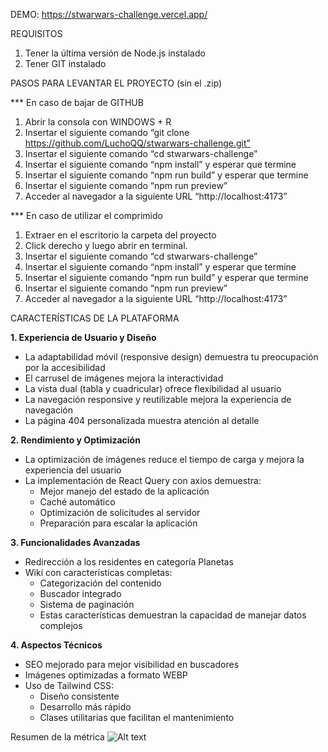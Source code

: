 DEMO: https://stwarwars-challenge.vercel.app/

REQUISITOS
1. Tener la última versión de Node.js instalado
2. Tener GIT instalado

PASOS PARA LEVANTAR EL PROYECTO (sin el .zip)

*** En caso de bajar de GITHUB

1. Abrir la consola con WINDOWS + R
2. Insertar el siguiente comando “git clone https://github.com/LuchoQQ/stwarwars-challenge.git”
3. Insertar el siguiente comando “cd stwarwars-challenge”
4. Insertar el siguiente comando “npm  install” y esperar que termine
5. Insertar el siguiente comando “npm run build” y esperar que termine
6. Insertar el siguiente comando “npm run preview”
7. Acceder al navegador a la siguiente URL “http://localhost:4173”

*** En caso de utilizar el comprimido

1. Extraer en el escritorio la carpeta del proyecto
2. Click derecho y luego abrir en terminal.
3. Insertar el siguiente comando “cd stwarwars-challenge”
4. Insertar el siguiente comando “npm  install” y esperar que termine
5. Insertar el siguiente comando “npm run build” y esperar que termine
6. Insertar el siguiente comando “npm run preview”
7. Acceder al navegador a la siguiente URL “http://localhost:4173”

CARACTERÍSTICAS DE LA PLATAFORMA

**1. Experiencia de Usuario y Diseño**

- La adaptabilidad móvil (responsive design) demuestra tu preocupación por la accesibilidad
- El carrusel de imágenes mejora la interactividad
- La vista dual (tabla y cuadricular) ofrece flexibilidad al usuario
- La navegación responsive y reutilizable mejora la experiencia de navegación
- La página 404 personalizada muestra atención al detalle

**2. Rendimiento y Optimización**

- La optimización de imágenes reduce el tiempo de carga y mejora la experiencia del usuario
- La implementación de React Query con axios demuestra:
    - Mejor manejo del estado de la aplicación
    - Caché automático
    - Optimización de solicitudes al servidor
    - Preparación para escalar la aplicación

**3. Funcionalidades Avanzadas**

- Redirección a los residentes en categoría Planetas
- Wiki con características completas:
    - Categorización del contenido
    - Buscador integrado
    - Sistema de paginación
    - Estas características demuestran la capacidad de manejar datos complejos

**4. Aspectos Técnicos**

- SEO mejorado para mejor visibilidad en buscadores
- Imágenes optimizadas a formato WEBP
- Uso de Tailwind CSS:
    - Diseño consistente
    - Desarrollo más rápido
    - Clases utilitarias que facilitan el mantenimiento

Resumen de la métrica
![Alt text](https://asset.cloudinary.com/diylksocz/c7d9c1c4b6ff368b09b7668269f18cab)
